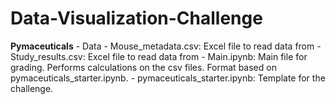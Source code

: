 # Data-Visualization-Challenge
**Pymaceuticals**
    - Data
        - Mouse_metadata.csv: Excel file to read data from
        - Study_results.csv: Excel file to read data from
    - Main.ipynb: Main file for grading. Performs calculations on the csv files. Format based on pymaceuticals_starter.ipynb.
    - pymaceuticals_starter.ipynb: Template for the challenge. 
